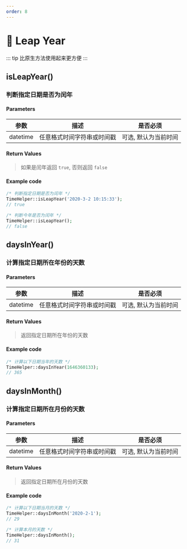 ```yaml
---
order: 8
---
```


# 🥭 Leap Year

::: tip
比原生方法使用起来更方便
:::

## isLeapYear()

### 判断指定日期是否为闰年

#### Parameters

|    参数    |      描述       |    是否必须     |
|:--------:|:-------------:|:-----------:|
| datetime | 任意格式时间字符串或时间戳 | 可选, 默认为当前时间 |

#### Return Values

> 如果是闰年返回 `true`, 否则返回 `false`

#### Example code

```php
/* 判断指定日期是否为闰年 */
TimeHelper::isLeapYear('2020-3-2 10:15:33');
// true

/* 判断今年是否为闰年 */
TimeHelper::isLeapYear();
// false
```

## daysInYear()

### 计算指定日期所在年份的天数

#### Parameters

|    参数    |      描述       |    是否必须     |
|:--------:|:-------------:|:-----------:|
| datetime | 任意格式时间字符串或时间戳 | 可选, 默认为当前时间 |

#### Return Values

> 返回指定日期所在年份的天数

#### Example code

```php
/* 计算以下日期当年的天数 */
TimeHelper::daysInYear(1646360133);
// 365
```

## daysInMonth()

### 计算指定日期所在月份的天数

#### Parameters

|    参数    |      描述       |    是否必须     |
|:--------:|:-------------:|:-----------:|
| datetime | 任意格式时间字符串或时间戳 | 可选, 默认为当前时间 |

#### Return Values

> 返回指定日期所在月份的天数

#### Example code

```php
/* 计算以下日期当月的天数 */
TimeHelper::daysInMonth('2020-2-1');
// 29

/* 计算本月的天数 */
TimeHelper::daysInMonth();
// 31
```